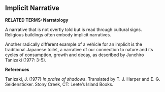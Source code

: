 ## Implicit Narrative

**RELATED TERMS: Narratology**

A narrative that is not overtly told but is read through cultural signs. Religious buildings often embody implicit narratives. 

Another radically different example of a vehicle for an implicit is the traditional Japanese toilet, a narrative of our connection to nature and its cycles of consumption, growth and decay, as described by Junchiro Tanizaki (1977: 3-5).

**References**

Tanizaki, J. (1977) _In praise of shadows_. Translated by T. J. Harper and E. G. Seidensticker. Stony Creek, CT: Leete’s Island Books.

